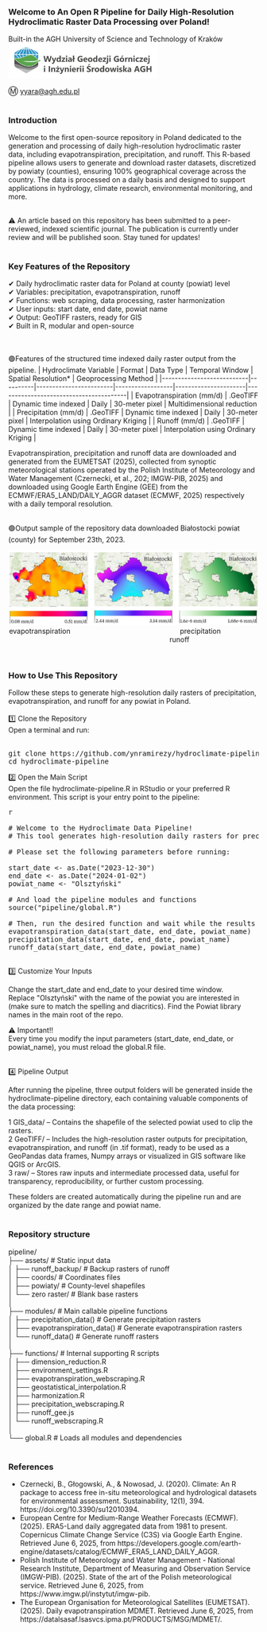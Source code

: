 

<h3>Welcome to An Open R Pipeline for Daily High-Resolution Hydroclimatic Raster Data Processing over Poland!</h3>
Built-in the AGH University of Science and Technology of Kraków<br>
<img src="pipeline/assets/sources/logo.svg" alt="Pipeline Diagram" width="300" />

Ⓜ️ yyara@agh.edu.pl<br><br>

<h3>Introduction</h3>

Welcome to the first open-source repository in Poland dedicated to the generation and processing of daily high-resolution hydroclimatic raster data, including evapotranspiration, precipitation, and runoff. This R-based pipeline allows users to generate and download raster datasets, discretized by powiaty (counties), ensuring 100% geographical coverage across the country. The data is processed on a daily basis and designed to support applications in hydrology, climate research, environmental monitoring, and more.<br><br>

⚠️ An article based on this repository has been submitted to a peer-reviewed, indexed scientific journal. The publication is currently under review and will be published soon. Stay tuned for updates!<br><br>

<h3>Key Features of the Repository</h3>
✔ Daily hydroclimatic raster data for Poland at county (powiat) level<br>
✔ Variables: precipitation, evapotranspiration, runoff<br>
✔ Functions: web scraping, data processing, raster harmonization<br>
✔ User inputs: start date, end date, powiat name<br>
✔ Output: GeoTIFF rasters, ready for GIS<br>
✔ Built in R, modular and open-source<br><br><br>

🟢Features of the structured time indexed daily raster output from the pipeline.
| Hydroclimate Variable     | Format   | Data Type              | Temporal Window  | Spatial Resolution*  | Geoprocessing Method                   |
|---------------------------|----------|------------------------|------------------|----------------------|----------------------------------------|
| Evapotranspiration (mm/d) | .GeoTIFF | Dynamic time indexed   | Daily            | 30-meter pixel       | Multidimensional reduction             |
| Precipitation (mm/d)      | .GeoTIFF | Dynamic time indexed   | Daily            | 30-meter pixel       | Interpolation using Ordinary Kriging   |
| Runoff (mm/d)             | .GeoTIFF | Dynamic time indexed   | Daily            | 30-meter pixel       | Interpolation using Ordinary Kriging   |

Evapotranspiration, precipitation and runoff data are downloaded and generated from the EUMETSAT (2025), collected from synoptic meteorological stations operated by the Polish Institute of Meteorology and Water Management (Czernecki, et al., 202; IMGW-PIB, 2025) and downloaded using Google Earth Engine (GEE) from the ECMWF/ERA5_LAND/DAILY_AGGR dataset (ECMWF, 2025) respectively with a daily temporal resolution. <br><br>

🟢Output sample of the repository data downloaded Białostocki powiat (county) for September 23th, 2023.<br>
<p align="center">
<img src="pipeline/assets/sources/output_sample.png" alt="Pipeline Diagram" />
evapotranspiration&nbsp;&nbsp;&nbsp;&nbsp;&nbsp;&nbsp;&nbsp;&nbsp;&nbsp;&nbsp;&nbsp;&nbsp;&nbsp;&nbsp;&nbsp;&nbsp;&nbsp;&nbsp;&nbsp;&nbsp;&nbsp;&nbsp;&nbsp;&nbsp;&nbsp;&nbsp;&nbsp;&nbsp;&nbsp;&nbsp;&nbsp;&nbsp;&nbsp;&nbsp;&nbsp;&nbsp;&nbsp;&nbsp;&nbsp;&nbsp;&nbsp;&nbsp;&nbsp;&nbsp;&nbsp;&nbsp;&nbsp;&nbsp;&nbsp;&nbsp;&nbsp;&nbsp;&nbsp;&nbsp;&nbsp;&nbsp;precipitation&nbsp;&nbsp;&nbsp;&nbsp;&nbsp;&nbsp;&nbsp;&nbsp;&nbsp;&nbsp;&nbsp;&nbsp;&nbsp;&nbsp;&nbsp;&nbsp;&nbsp;&nbsp;&nbsp;&nbsp;&nbsp;&nbsp;&nbsp;&nbsp;&nbsp;&nbsp;&nbsp;&nbsp;&nbsp;&nbsp;&nbsp;&nbsp;&nbsp;&nbsp;&nbsp;&nbsp;&nbsp;&nbsp;&nbsp;&nbsp;&nbsp;&nbsp;&nbsp;&nbsp;&nbsp;&nbsp;&nbsp;&nbsp;&nbsp;&nbsp;&nbsp;&nbsp;&nbsp;&nbsp;&nbsp;&nbsp;&nbsp;&nbsp;&nbsp;&nbsp;&nbsp;&nbsp;&nbsp;&nbsp;&nbsp;&nbsp;runoff
</p><br>

<h3>How to Use This Repository</h3>
Follow these steps to generate high-resolution daily rasters of precipitation, evapotranspiration, and runoff for any powiat in Poland.<br>
<br>
1️⃣ Clone the Repository<br>
Open a terminal and run:<br><br>

<pre>git clone https://github.com/ynramirezy/hydroclimate-pipeline.git
cd hydroclimate-pipeline</pre>

2️⃣ Open the Main Script<br>
Open the file hydroclimate-pipeline.R in RStudio or your preferred R environment. This script is your entry point to the pipeline: 

<pre>r

# Welcome to the Hydroclimate Data Pipeline!
# This tool generates high-resolution daily rasters for precipitation, evapotranspiration, and runoff.

# Please set the following parameters before running:

start_date <- as.Date("2023-12-30")
end_date <- as.Date("2024-01-02")
powiat_name <- "Olsztyński"

# And load the pipeline modules and functions
source("pipeline/global.R")

# Then, run the desired function and wait while the results are generated!
evapotranspiration_data(start_date, end_date, powiat_name)
precipitation_data(start_date, end_date, powiat_name)
runoff_data(start_date, end_date, powiat_name)
 </pre>
 
3️⃣ Customize Your Inputs<br>
  
Change the start_date and end_date to your desired time window.<br>
Replace "Olsztyński" with the name of the powiat you are interested in (make sure to match the spelling and diacritics). Find the Powiat library names in the main root of the repo.

⚠️ Important!!<br>
Every time you modify the input parameters (start_date, end_date, or powiat_name), you must reload the global.R file.<br><br>

4️⃣ Pipeline Output<br>

After running the pipeline, three output folders will be generated inside the hydroclimate-pipeline directory, each containing valuable components of the data processing:<br>

1 GIS_data/ – Contains the shapefile of the selected powiat used to clip the rasters.<br>
2 GeoTIFF/ – Includes the high-resolution raster outputs for precipitation, evapotranspiration, and runoff (in .tif format), ready to be used as a GeoPandas data frames, Numpy arrays or visualized in GIS software like QGIS or ArcGIS.<br>
3 raw/ – Stores raw inputs and intermediate processed data, useful for transparency, reproducibility, or further custom processing.<br>

These folders are created automatically during the pipeline run and are organized by the date range and powiat name.<br><br>


<h3>Repository structure</h3>

pipeline/<br>
├── assets/ # Static input data<br>
│ ├── runoff_backup/ # Backup rasters of runoff<br>
│ ├── coords/ # Coordinates files<br>
│ ├── powiaty/ # County-level shapefiles<br>
│ └── zero raster/ # Blank base rasters<br>
│<br>
├── modules/ # Main callable pipeline functions<br>
│ ├── precipitation_data() # Generate precipitation rasters<br>
│ ├── evapotranspiration_data() # Generate evapotranspiration rasters<br>
│ └── runoff_data() # Generate runoff rasters<br>
│<br>
├── functions/ # Internal supporting R scripts<br>
│ ├── dimension_reduction.R<br>
│ ├── environment_settings.R<br>
│ ├── evapotranspiration_webscraping.R<br>
│ ├── geostatistical_interpolation.R<br>
│ ├── harmonization.R<br>
│ ├── precipitation_webscraping.R<br>
│ ├── runoff_gee.js<br>
│ └── runoff_webscraping.R<br>
│<br>
└── global.R # Loads all modules and dependencies<br><br>


<h3>References</h3>
<ul>
  <li>Czernecki, B., Głogowski, A., & Nowosad, J. (2020). Climate: An R package to access free in-situ meteorological and hydrological datasets for environmental assessment. Sustainability, 12(1), 394. https://doi.org/10.3390/su12010394.</li>
  <li>European Centre for Medium-Range Weather Forecasts (ECMWF). (2025). ERA5-Land daily aggregated data from 1981 to present. Copernicus Climate Change Service (C3S) via Google Earth Engine. Retrieved June 6, 2025, from https://developers.google.com/earth-engine/datasets/catalog/ECMWF_ERA5_LAND_DAILY_AGGR.</li>
  <li>Polish Institute of Meteorology and Water Management - National Research Institute, Department of Measuring and Observation Service (IMGW-PIB). (2025). State of the art of the Polish meteorological service. Retrieved June 6, 2025, from https://www.imgw.pl/instytut/imgw-pib.</li>
  <li>The European Organisation for Meteorological Satellites (EUMETSAT). (2025). Daily evapotranspiration MDMET. Retrieved June 6, 2025, from https://datalsasaf.lsasvcs.ipma.pt/PRODUCTS/MSG/MDMET/.</li>  
</ul>
